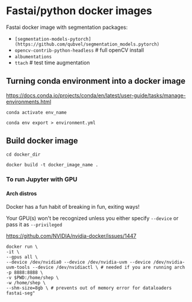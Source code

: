 # Fastai/python docker images
 
Fastai docker image with segmentation packages:
 
   - `[segmentation-models-pytorch](https://github.com/qubvel/segmentation_models.pytorch)`
   - `opencv-contrib-python-headless` # full openCV install
   - `albumentations`
   - `ttach`  # test time augmentation

 
## Turning conda environment into a docker image
 
https://docs.conda.io/projects/conda/en/latest/user-guide/tasks/manage-environments.html
 
`conda activate env_name`
 
`conda env export > environment.yml`
 
## Build docker image
 
`cd docker_dir`
 
`docker build -t docker_image_name .`
 
<!-- *NB the . is not a typo! That's specifying that you want to build your image from your current directory*  -->
 
### To run Jupyter with GPU
 
#### Arch distros
 
Docker has a fun habit of breaking in fun, exiting ways!
 
Your GPU(s) won't be recognized unless you either specify `--device` or pass it as `--privileged`
 
https://github.com/NVIDIA/nvidia-docker/issues/1447
 
    docker run \
    -it \
    --gpus all \
    --device /dev/nvidia0 --device /dev/nvidia-uvm --device /dev/nvidia-uvm-tools --device /dev/nvidiactl \ # needed if you are running arch
    -p 8888:8888 \
    -v $PWD:/home/shep \
    -w /home/shep \
    --shm-size=8gb \ # prevents out of memory error for dataloaders
    fastai-seg"
 
<!-- ### Tips
 
Trying to de bug a docker file can be a bit hard (especially if you don't really know what you are doing like me)!
 
 
If you comment out your `CMD` line, rebuild your image and then run with an interactive shell - this allows you to move around inside your container so get a sense of what is where. -->

